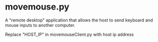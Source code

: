 # movemouse.py
A "remote desktop" application that allows the host to send keyboard and mouse inputs to another computer.

Replace "HOST_IP" in movemouseClient.py with host ip address
